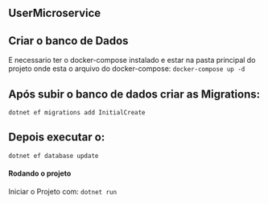 ## UserMicroservice
## Criar o banco de Dados

E necessario ter o docker-compose instalado e estar na pasta principal do projeto onde esta o arquivo do docker-compose:
`docker-compose up -d`

## Após subir o banco de dados criar as Migrations:
`dotnet ef migrations add InitialCreate`
## Depois executar o: 
`dotnet ef database update`

#### Rodando o projeto

Iniciar o Projeto com:
`dotnet run`



